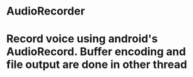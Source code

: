 AudioRecorder
=============
Record voice using android's AudioRecord. Buffer encoding and file output are done in other thread
=======

